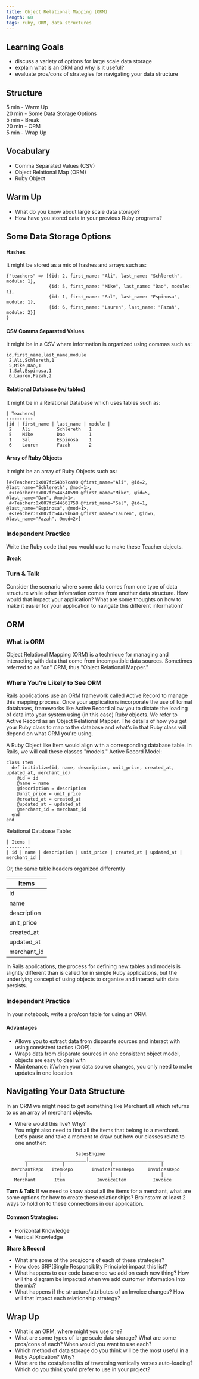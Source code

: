 ```yaml
---
title: Object Relational Mapping (ORM)
length: 60
tags: ruby, ORM, data structures
---  
```



## Learning Goals  
* discuss a variety of options for large scale data storage  
* explain what is an ORM and why is it useful?  
* evaluate pros/cons of strategies for navigating your data structure    

## Structure  
5 min - Warm Up  
20 min - Some Data Storage Options  
5 min - Break  
20 min - ORM  
5 min - Wrap Up

## Vocabulary  
* Comma Separated Values (CSV)
* Object Relational Map (ORM)  
* Ruby Object  

## Warm Up  
* What do you know about large scale data storage?  
* How have you stored data in your previous Ruby programs?  

## Some Data Storage Options  
#### Hashes  
It might be stored as a mix of hashes and arrays such as:  
```
{"teachers" => [{id: 2, first_name: "Ali", last_name: "Schlereth", module: 1},  
                {id: 5, first_name: "Mike", last_name: "Dao", module: 1},  
                {id: 1, first_name: "Sal", last_name: "Espinosa", module: 1},  
                {id: 6, first_name: "Lauren", last_name: "Fazah", module: 2}]
}
```  

#### CSV Comma Separated Values  
It might be in a CSV where information is organized using commas such as:  
```
id,first_name,last_name,module  
 2,Ali,Schlereth,1  
 5,Mike,Dao,1  
 1,Sal,Espinosa,1  
 6,Lauren,Fazah,2
```  

#### Relational Database (w/ tables)  
It might be in a Relational Database which uses tables such as:  
```
| Teachers|  
----------
|id | first_name | last_name | module |  
 2    Ali          Schlereth   1  
 5    Mike         Dao         1  
 1    Sal          Espinosa    1  
 6    Lauren       Fazah       2
```  

#### Array of Ruby Objects   
It might be an array of Ruby Objects such as:  
```
[#<Teacher:0x007fc543b7ca90 @first_name="Ali", @id=2, @last_name="Schlereth", @mod=1>,  
 #<Teacher:0x007fc544540590 @first_name="Mike", @id=5, @last_name="Dao", @mod=1>,  
 #<Teacher:0x007fc544661758 @first_name="Sal", @id=1, @last_name="Espinosa", @mod=1>,  
 #<Teacher:0x007fc54479b6a0 @first_name="Lauren", @id=6, @last_name="Fazah", @mod=2>]  
```

### Independent Practice  
Write the Ruby code that you would use to make these Teacher objects.    

**Break**

### Turn & Talk  
Consider the scenario where some data comes from one type of data structure while other infomration comes from another data structure. How would that impact your application? What are some thoughts on how to make it easier for your application to navigate this different information?  

## ORM 
### What is ORM

Object Relational Mapping (ORM) is a technique for managing and interacting with data that come from incompatible data sources. Sometimes referred to as "_an_" ORM, thus "Object Relational Mapper." 

### Where You're Likely to See ORM

Rails applications use an ORM framework called Active Record to manage this mapping process. Once your applications incorporate the use of formal databases, frameworks like Active Record allow you to dictate the loading of data into your system using (in this case) Ruby objects. We refer to Active Record as an Object Relational Mapper. The details of how you get your Ruby class to map to the database and what's in that Ruby class will depend on what ORM you're using.

A Ruby Object like Item would align with a corresponding database table. In Rails, we will call these classes "models."
Active Record Model:  
```
class Item
  def initialize(id, name, description, unit_price, created_at, updated_at, merchant_id)
    @id = id
    @name = name
    @description = description
    @unit_price = unit_price
    @created_at = created_at
    @updated_at = updated_at
    @merchant_id = merchant_id
  end
end
```  
Relational Database Table:  
```
| Items |  
---------
| id | name | description | unit_price | created_at | updated_at | merchant_id |
```
Or, the same table headers organized differently  

| Items |
| --- |
| id |
| name |
| description |
| unit_price |
| created_at |
| updated_at |
| merchant_id |

In Rails applications, the process for defining new tables and models is slightly different than is called for in simple Ruby applications, but the underlying concept of using objects to organize and interact with data persists.

### Independent Practice  
In your notebook, write a pro/con table for using an ORM.  

#### Advantages

*   Allows you to extract data from disparate sources and interact with using consistent tactics (OOP).
*   Wraps data from disparate sources in one consistent object model, objects are easy to deal with
*   Maintenance: if/when your data source changes, you only need to make updates in one location   

## Navigating Your Data Structure  
In an ORM we might need to get something like Merchant.all which returns to us an array of merchant objects.  
* Where would this live? Why?  
You might also need to find all the items that belong to a merchant.  
Let's pause and take a moment to draw out how our classes relate to one another:  
```
                          SalesEngine 
       _______________________|____________________________
       |             |                 |                  |
  MerchantRepo   ItemRepo       InvoiceItemsRepo     InvoicesRepo
       |            |                  |                  | 
   Merchant       Item            InvoiceItem          Invoice

```
**Turn & Talk**
If we need to know about all the items for a merchant, what are some options for how to create these relationships?  Brainstorm at least 2 ways to hold on to these connections in our application.   

#### Common Strategies:
*  Horizontal Knowledge  
*  Vertical Knowledge  

**Share & Record**
*  What are some of the pros/cons of each of these strategies?  
*  How does SRP(Single Responsiblity Principle) impact this list?  
*  What happens to our code base once we add on each new thing?  How will the diagram be impacted when we add customer            information into the mix?  
*  What happens if the structure/attributes of an Invoice changes? How will that impact each relationship strategy?  

## Wrap Up  
* What is an ORM, where might you use one?     
* What are some types of large scale data storage? What are some pros/cons of each? When would you want to use each?     
* Which method of data storage do you think will be the most useful in a Ruby Application? Why?  
* What are the costs/benefits of traversing vertically verses auto-loading? Which do you think you'd prefer to use in your project?  
